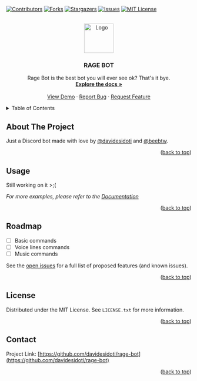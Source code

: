 <a name="readme-top"></a>

[![Contributors][contributors-shield]][contributors-url]
[![Forks][forks-shield]][forks-url]
[![Stargazers][stars-shield]][stars-url]
[![Issues][issues-shield]][issues-url]
[![MIT License][license-shield]][license-url]



<!-- PROJECT LOGO -->
<br />
<div align="center">
  <a href="https://github.com/davidesidoti/rage-bot">
    <img src="images/rage.png" alt="Logo" width="80" height="80">
  </a>

<h3 align="center">RAGE BOT</h3>

  <p align="center">
    Rage Bot is the best bot you will ever see ok? That's it bye.
    <br />
    <a href="https://github.com/davidesidoti/rage-bot"><strong>Explore the docs »</strong></a>
    <br />
    <br />
    <a href="https://github.com/davidesidoti/rage-bot">View Demo</a>
    ·
    <a href="https://github.com/davidesidoti/rage-bot/issues">Report Bug</a>
    ·
    <a href="https://github.com/davidesidoti/rage-bot/issues">Request Feature</a>
  </p>
</div>



<!-- TABLE OF CONTENTS -->
<details>
  <summary>Table of Contents</summary>
  <ol>
    <li>
      <a href="#about-the-project">About The Project</a>
    </li>
    <li><a href="#usage">Usage</a></li>
    <li><a href="#roadmap">Roadmap</a></li>
    <li><a href="#license">License</a></li>
    <li><a href="#contact">Contact</a></li>
  </ol>
</details>



<!-- ABOUT THE PROJECT -->
## About The Project

<!-- [![Product Name Screen Shot][product-screenshot]](https://example.com) -->

Just a Discord bot made with love by [@davidesidoti](https://github.com/davidesidoti) and [@beebtw](https://github.com/beebtw).

<p align="right">(<a href="#readme-top">back to top</a>)</p>



<!-- USAGE EXAMPLES -->
## Usage

Still working on it >;(

_For more examples, please refer to the [Documentation](https://example.com)_

<p align="right">(<a href="#readme-top">back to top</a>)</p>



<!-- ROADMAP -->
## Roadmap

- [ ] Basic commands
- [ ] Voice lines commands
- [ ] Music commands

See the [open issues](https://github.com/davidesidoti/rage-bot/issues) for a full list of proposed features (and known issues).

<p align="right">(<a href="#readme-top">back to top</a>)</p>



<!-- LICENSE -->
## License

Distributed under the MIT License. See `LICENSE.txt` for more information.

<p align="right">(<a href="#readme-top">back to top</a>)</p>



<!-- CONTACT -->
## Contact

Project Link: [https://github.com/davidesidoti/rage-bot](https://github.com/davidesidoti/rage-bot)

<p align="right">(<a href="#readme-top">back to top</a>)</p>



<!-- MARKDOWN LINKS & IMAGES -->
<!-- https://www.markdownguide.org/basic-syntax/#reference-style-links -->
[contributors-shield]: https://img.shields.io/github/contributors/davidesidoti/rage-bot.svg?style=for-the-badge
[contributors-url]: https://github.com/davidesidoti/rage-bot/graphs/contributors
[forks-shield]: https://img.shields.io/github/forks/davidesidoti/rage-bot.svg?style=for-the-badge
[forks-url]: https://github.com/davidesidoti/rage-bot/network/members
[stars-shield]: https://img.shields.io/github/stars/davidesidoti/rage-bot.svg?style=for-the-badge
[stars-url]: https://github.com/davidesidoti/rage-bot/stargazers
[issues-shield]: https://img.shields.io/github/issues/davidesidoti/rage-bot.svg?style=for-the-badge
[issues-url]: https://github.com/davidesidoti/rage-bot/issues
[license-shield]: https://img.shields.io/github/license/davidesidoti/rage-bot.svg?style=for-the-badge
[license-url]: https://github.com/davidesidoti/rage-bot/blob/master/LICENSE.txt
[linkedin-shield]: https://img.shields.io/badge/-LinkedIn-black.svg?style=for-the-badge&logo=linkedin&colorB=555
[linkedin-url]: https://linkedin.com/in/linkedin_username
[product-screenshot]: images/screenshot.png
[Next.js]: https://img.shields.io/badge/next.js-000000?style=for-the-badge&logo=nextdotjs&logoColor=white
[Next-url]: https://nextjs.org/
[React.js]: https://img.shields.io/badge/React-20232A?style=for-the-badge&logo=react&logoColor=61DAFB
[React-url]: https://reactjs.org/
[Vue.js]: https://img.shields.io/badge/Vue.js-35495E?style=for-the-badge&logo=vuedotjs&logoColor=4FC08D
[Vue-url]: https://vuejs.org/
[Angular.io]: https://img.shields.io/badge/Angular-DD0031?style=for-the-badge&logo=angular&logoColor=white
[Angular-url]: https://angular.io/
[Svelte.dev]: https://img.shields.io/badge/Svelte-4A4A55?style=for-the-badge&logo=svelte&logoColor=FF3E00
[Svelte-url]: https://svelte.dev/
[Laravel.com]: https://img.shields.io/badge/Laravel-FF2D20?style=for-the-badge&logo=laravel&logoColor=white
[Laravel-url]: https://laravel.com
[Bootstrap.com]: https://img.shields.io/badge/Bootstrap-563D7C?style=for-the-badge&logo=bootstrap&logoColor=white
[Bootstrap-url]: https://getbootstrap.com
[JQuery.com]: https://img.shields.io/badge/jQuery-0769AD?style=for-the-badge&logo=jquery&logoColor=white
[JQuery-url]: https://jquery.com 
